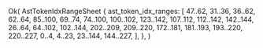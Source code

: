 Ok(
    AstTokenIdxRangeSheet {
        ast_token_idx_ranges: [
            47..62,
            31..36,
            36..62,
            62..64,
            85..100,
            69..74,
            74..100,
            100..102,
            123..142,
            107..112,
            112..142,
            142..144,
            26..64,
            64..102,
            102..144,
            202..209,
            209..220,
            172..181,
            181..193,
            193..220,
            220..227,
            0..4,
            4..23,
            23..144,
            144..227,
        ],
    },
)